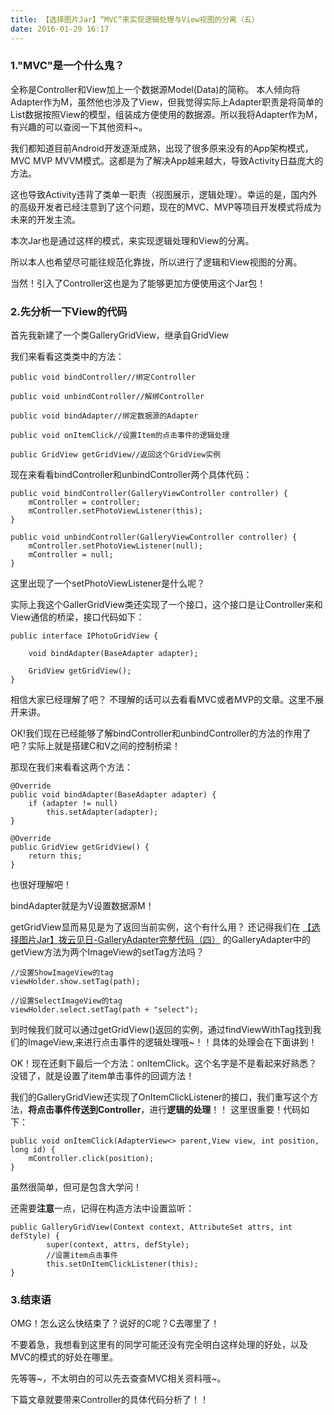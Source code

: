 ```yaml
---
title: 【选择图片Jar】“MVC“来实现逻辑处理与View视图的分离（五）
date: 2016-01-29 16:17
---
```

<h3>1."MVC"是一个什么鬼？</h3>
全称是Controller和View加上一个数据源Model(Data)的简称。
<!-- more -->
本人倾向将Adapter作为M，虽然他也涉及了View，但我觉得实际上Adapter职责是将简单的List数据按照View的模型，组装成方便使用的数据源。所以我将Adapter作为M，有兴趣的可以查阅一下其他资料~。

我们都知道目前Android开发逐渐成熟，出现了很多原来没有的App架构模式， MVC MVP MVVM模式。这都是为了解决App越来越大，导致Activity日益庞大的方法。

这也导致Activity违背了类单一职责（视图展示，逻辑处理）。幸运的是，国内外的高级开发者已经注意到了这个问题，现在的MVC、MVP等项目开发模式将成为未来的开发主流。

本次Jar也是通过这样的模式，来实现逻辑处理和View的分离。

所以本人也希望尽可能往规范化靠拢，所以进行了逻辑和View视图的分离。

当然！引入了Controller这也是为了能够更加方便使用这个Jar包！

<h3>2.先分析一下View的代码</h3>
首先我新建了一个类GalleryGridView，继承自GridView

我们来看看这类类中的方法：
    
    public void bindController//绑定Controller
 
    public void unbindController//解绑Controller
    
    public void bindAdapter//绑定数据源的Adapter
    
	public void onItemClick//设置Item的点击事件的逻辑处理
    
	public GridView getGridView//返回这个GridView实例

现在来看看bindController和unbindController两个具体代码：

```
public void bindController(GalleryViewController controller) {
	mController = controller;
	mController.setPhotoViewListener(this);
}

public void unbindController(GalleryViewController controller) {
	mController.setPhotoViewListener(null);
	mController = null;
}
``` 

这里出现了一个setPhotoViewListener是什么呢？

实际上我这个GallerGridView类还实现了一个接口，这个接口是让Controller来和View通信的桥梁，接口代码如下：


```
public interface IPhotoGridView {

	void bindAdapter(BaseAdapter adapter);

	GridView getGridView();
}
```

相信大家已经理解了吧？ 不理解的话可以去看看MVC或者MVP的文章。这里不展开来讲。

OK!我们现在已经能够了解bindController和unbindController的方法的作用了吧？实际上就是搭建C和V之间的控制桥梁！ 

那现在我们来看看这两个方法：

```
@Override
public void bindAdapter(BaseAdapter adapter) {
	if (adapter != null)
		this.setAdapter(adapter);
}
	
@Override
public GridView getGridView() {
	return this;
}
```

也很好理解吧！

 bindAdapter就是为V设置数据源M！

getGridView显而易见是为了返回当前实例，这个有什么用？
还记得我们在
[【选择图片Jar】拨云见日-GalleryAdapter完整代码（四）](http://blog.csdn.net/qq_18402085/article/details/50607597)
的GalleryAdapter中的getView方法为两个ImageView的setTag方法吗？


```
//设置ShowImageView的tag
viewHolder.show.setTag(path);

//设置SelectImageView的tag
viewHolder.select.setTag(path + "select");
```

到时候我们就可以通过getGridView()返回的实例，通过findViewWithTag找到我们的ImageView,来进行点击事件的逻辑处理哦~！！具体的处理会在下面讲到！

OK！现在还剩下最后一个方法：onItemClick。这个名字是不是看起来好熟悉？没错了，就是设置了item单击事件的回调方法！ 

我们的GalleryGridView还实现了OnItemClickListener的接口，我们重写这个方法，**将点击事件传送到Controller**，进行**逻辑的处理**！！ 这里很重要！代码如下：

```
public void onItemClick(AdapterView<> parent,View view, int position, long id) {
	mController.click(position);
}
```

虽然很简单，但可是包含大学问！

还需要**注意**一点，记得在构造方法中设置监听：

```
public GalleryGridView(Context context, AttributeSet attrs, int defStyle) {
		super(context, attrs, defStyle);
		//设置item点击事件
		this.setOnItemClickListener(this);
}
```

<h3>3.结束语</h3>
OMG！怎么这么快结束了？说好的C呢？C去哪里了！ 

不要着急，我想看到这里有的同学可能还没有完全明白这样处理的好处，以及MVC的模式的好处在哪里。 

先等等~，不太明白的可以先去查查MVC相关资料哦~。

下篇文章就要带来Controller的具体代码分析了！！
